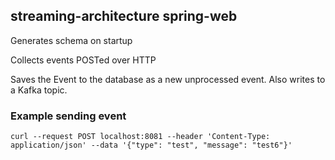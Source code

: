 ## streaming-architecture spring-web

Generates schema on startup

Collects events POSTed over HTTP

Saves the Event to the database as a new unprocessed event. Also writes to a Kafka topic.

### Example sending event

`curl --request POST localhost:8081 --header 'Content-Type: application/json' --data '{"type": "test", "message": "test6"}'`
